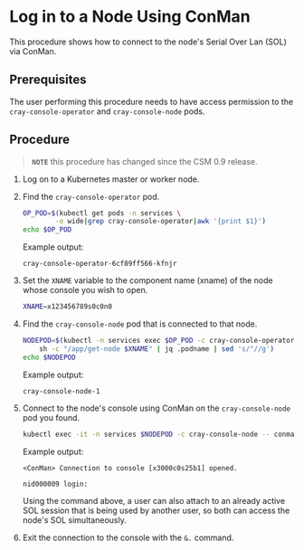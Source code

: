 # Log in to a Node Using ConMan

This procedure shows how to connect to the node's Serial Over Lan (SOL) via ConMan.

## Prerequisites

The user performing this procedure needs to have access permission to the `cray-console-operator` and `cray-console-node` pods.

## Procedure

> **`NOTE`** this procedure has changed since the CSM 0.9 release.

1. Log on to a Kubernetes master or worker node.

1. Find the `cray-console-operator` pod.

    ```bash
    OP_POD=$(kubectl get pods -n services \
            -o wide|grep cray-console-operator|awk '{print $1}')
    echo $OP_POD
    ```

    Example output:

    ```text
    cray-console-operator-6cf89ff566-kfnjr
    ```

1. Set the `XNAME` variable to the component name (xname) of the node whose console you wish to open.

    ```bash
    XNAME=x123456789s0c0n0
    ```

1. Find the `cray-console-node` pod that is connected to that node.

    ```bash
    NODEPOD=$(kubectl -n services exec $OP_POD -c cray-console-operator -- \
        sh -c "/app/get-node $XNAME" | jq .podname | sed 's/"//g')
    echo $NODEPOD
    ```

    Example output:

    ```text
    cray-console-node-1
    ```

1. Connect to the node's console using ConMan on the `cray-console-node` pod you found.

    ```bash
    kubectl exec -it -n services $NODEPOD -c cray-console-node -- conman -j $XNAME
    ```

    Example output:

    ```text
    <ConMan> Connection to console [x3000c0s25b1] opened.

    nid000009 login:
    ```

    Using the command above, a user can also attach to an already active SOL session that is being used by another user, so both can access the node's SOL simultaneously.

1. Exit the connection to the console with the `&.` command.
